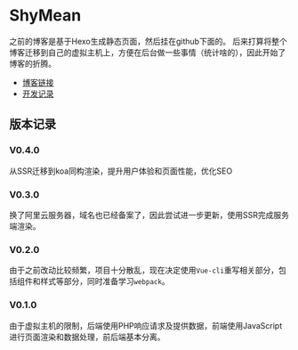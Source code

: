 ShyMean
===
之前的博客是基于Hexo生成静态页面，然后挂在github下面的。
后来打算将整个博客迁移到自己的虚拟主机上，方便在后台做一些事情（统计啥的），因此开始了博客的折腾。
* [博客链接](http://shymean.com)
* [开发记录](./doc/)



## 版本记录

### V0.4.0
从SSR迁移到koa同构渲染，提升用户体验和页面性能，优化SEO

### V0.3.0
换了阿里云服务器，域名也已经备案了，因此尝试进一步更新，使用SSR完成服务端渲染。

### V0.2.0
由于之前改动比较频繁，项目十分散乱，现在决定使用`Vue-cli`重写相关部分，包括组件和样式等部分，同时准备学习`webpack`。

### V0.1.0
由于虚拟主机的限制，后端使用PHP响应请求及提供数据，前端使用JavaScript进行页面渲染和数据处理，前后端基本分离。

